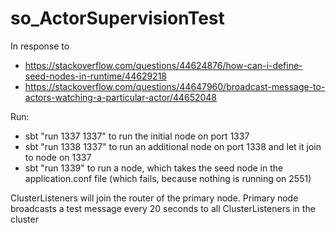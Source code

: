 # so_ActorSupervisionTest
In response to 
- https://stackoverflow.com/questions/44624876/how-can-i-define-seed-nodes-in-runtime/44629218
- https://stackoverflow.com/questions/44647960/broadcast-message-to-actors-watching-a-particular-actor/44652048

Run:
- sbt "run 1337 1337" to run the initial node on port 1337
- sbt "run 1338 1337" to run an additional node on port 1338 and let it join to node on 1337
- sbt "run 1339" to run a node, which takes the seed node in the application.conf file (which fails, because nothing is running on 2551)

ClusterListeners will join the router of the primary node. Primary node broadcasts a test message every 20 seconds to all ClusterListeners in the cluster  
